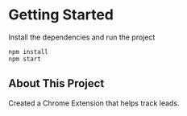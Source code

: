 # Getting Started
Install the dependencies and run the project
```
npm install
npm start
```


## About This Project

Created a Chrome Extension that helps track leads.
